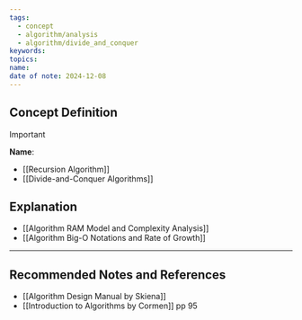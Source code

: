 ```yaml
---
tags:
  - concept
  - algorithm/analysis
  - algorithm/divide_and_conquer
keywords: 
topics: 
name: 
date of note: 2024-12-08
---
```


## Concept Definition

>[!important]
>**Name**: 


- [[Recursion Algorithm]]
- [[Divide-and-Conquer Algorithms]]

## Explanation

- [[Algorithm RAM Model and Complexity Analysis]]
- [[Algorithm Big-O Notations and Rate of Growth]]



-----------
##  Recommended Notes and References



- [[Algorithm Design Manual by Skiena]]
- [[Introduction to Algorithms by Cormen]] pp 95